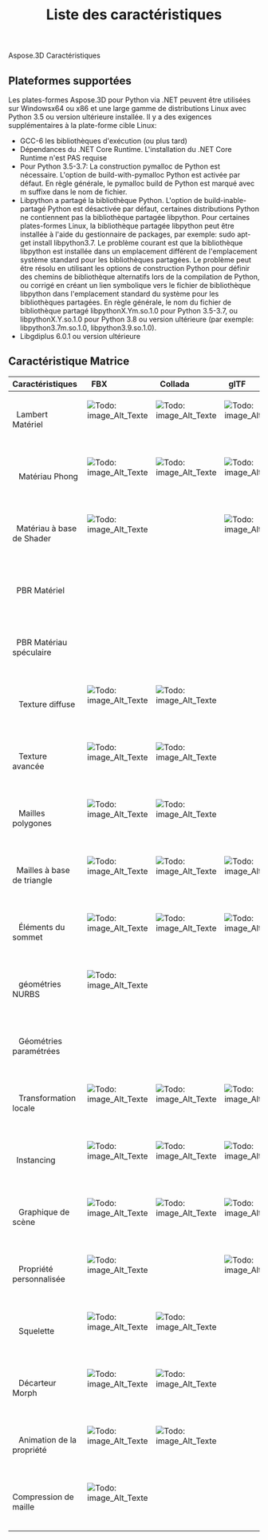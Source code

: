 ﻿---
title: Liste des caractéristiques
type: docs
weight: 30
url: /fr/python-net/feature-list/
---
Aspose.3D Caractéristiques


## **Plateformes supportées**

Les plates-formes Aspose.3D pour Python via .NET peuvent être utilisées sur Windowsx64 ou x86 et une large gamme de distributions Linux avec Python 3.5 ou version ultérieure installée. Il y a des exigences supplémentaires à la plate-forme cible Linux:
- GCC-6 les bibliothèques d'exécution (ou plus tard)
- Dépendances du .NET Core Runtime. L'installation du .NET Core Runtime n'est PAS requise
- Pour Python 3.5-3.7: La construction pymalloc de Python est nécessaire. L'option de build-with-pymalloc Python est activée par défaut. En règle générale, le pymalloc build de Python est marqué avec m suffixe dans le nom de fichier.
- Libpython a partagé la bibliothèque Python. L'option de build-inable-partagé Python est désactivée par défaut, certaines distributions Python ne contiennent pas la bibliothèque partagée libpython. Pour certaines plates-formes Linux, la bibliothèque partagée libpython peut être installée à l'aide du gestionnaire de packages, par exemple: sudo apt-get install libpython3.7. Le problème courant est que la bibliothèque libpython est installée dans un emplacement différent de l'emplacement système standard pour les bibliothèques partagées. Le problème peut être résolu en utilisant les options de construction Python pour définir des chemins de bibliothèque alternatifs lors de la compilation de Python, ou corrigé en créant un lien symbolique vers le fichier de bibliothèque libpython dans l'emplacement standard du système pour les bibliothèques partagées. En règle générale, le nom du fichier de bibliothèque partagé libpythonX.Ym.so.1.0 pour Python 3.5-3.7, ou libpythonX.Y.so.1.0 pour Python 3.8 ou version ultérieure (par exemple: libpython3.7m.so.1.0, libpython3.9.so.1.0).
- Libgdiplus 6.0.1 ou version ultérieure


## **Caractéristique Matrice**

|**Caractéristiques** |` `FBX|` `Collada|` `glTF|` `glTF 2.0|` `U3D|` `PDF|` `STL|` `OBJ|` `PLY|` `3DS|` `ASE|` `X|` `3MF|` `RVM|` `Draco|
|:- |:- |:- |:- |:- |:- |:- |:- |:- |:- |:- |:- |:- |:- |:- |:- |
|` `Lambert Matériel|<p>![Todo: image_Alt_Texte](accept.png)</p><p> </p>|<p>![Todo: image_Alt_Texte](accept.png)</p><p> </p>|<p>![Todo: image_Alt_Texte](accept.png)</p><p> </p>||<p>![Todo: image_Alt_Texte](accept.png)</p><p> </p>|<p>![Todo: image_Alt_Texte](accept.png)</p><p> </p>||<p>![Todo: image_Alt_Texte](accept.png)</p><p> </p>||<p>![Todo: image_Alt_Texte](accept.png)</p><p> </p>|<p>![Todo: image_Alt_Texte](accept.png)</p><p> </p>|<p>![Todo: image_Alt_Texte](accept.png)</p><p> </p>||||
|` ` Matériau Phong|<p>![Todo: image_Alt_Texte](accept.png)</p><p> </p>|<p>![Todo: image_Alt_Texte](accept.png)</p><p> </p>|<p>![Todo: image_Alt_Texte](accept.png)</p><p> </p>||<p>![Todo: image_Alt_Texte](accept.png)</p><p> </p>|<p>![Todo: image_Alt_Texte](accept.png)</p><p> </p>||<p>![Todo: image_Alt_Texte](accept.png)</p><p> </p>|||<p>![Todo: image_Alt_Texte](accept.png)</p><p> </p>|<p>![Todo: image_Alt_Texte](accept.png)</p><p> </p>||||
|` `Matériau à base de Shader|<p>![Todo: image_Alt_Texte](accept.png)</p><p> </p>||<p>![Todo: image_Alt_Texte](accept.png)</p><p> </p>|||||||||||||
|` `PBR Matériel||||<p>![Todo: image_Alt_Texte](accept.png)</p><p> </p>||||||||||||
|` `PBR Matériau spéculaire||||<p>![Todo: image_Alt_Texte](accept.png)</p><p> </p>||||||||||||
|` ` Texture diffuse|<p>![Todo: image_Alt_Texte](accept.png)</p><p> </p>|<p>![Todo: image_Alt_Texte](accept.png)</p><p> </p>||<p>![Todo: image_Alt_Texte](accept.png)</p><p> </p>|<p>![Todo: image_Alt_Texte](accept.png)</p><p> </p>|<p>![Todo: image_Alt_Texte](accept.png)</p><p> </p>||<p>![Todo: image_Alt_Texte](accept.png)</p><p> </p>||<p>![Todo: image_Alt_Texte](accept.png)</p><p> </p>|<p>![Todo: image_Alt_Texte](accept.png)</p><p> </p>|<p>![Todo: image_Alt_Texte](accept.png)</p><p> </p>|<p>![Todo: image_Alt_Texte](accept.png)</p><p> </p>|||
|` ` Texture avancée|<p>![Todo: image_Alt_Texte](accept.png)</p><p> </p>|<p>![Todo: image_Alt_Texte](accept.png)</p><p> </p>||<p>![Todo: image_Alt_Texte](accept.png)</p><p> </p>|<p>![Todo: image_Alt_Texte](accept.png)</p><p> </p>|<p>![Todo: image_Alt_Texte](accept.png)</p><p> </p>||<p>![Todo: image_Alt_Texte](accept.png)</p><p> </p>||||||||
|` ` Mailles polygones|<p>![Todo: image_Alt_Texte](accept.png)</p><p> </p>|<p>![Todo: image_Alt_Texte](accept.png)</p><p> </p>||||||<p>![Todo: image_Alt_Texte](accept.png)</p><p> </p>||||||<p>![Todo: image_Alt_Texte](accept.png)</p><p> </p>||
|` `Mailles à base de triangle|<p>![Todo: image_Alt_Texte](accept.png)</p><p> </p>|<p>![Todo: image_Alt_Texte](accept.png)</p><p> </p>|<p>![Todo: image_Alt_Texte](accept.png)</p><p> </p>|<p>![Todo: image_Alt_Texte](accept.png)</p><p> </p>|<p>![Todo: image_Alt_Texte](accept.png)</p><p> </p>|<p>![Todo: image_Alt_Texte](accept.png)</p><p> </p>|<p>![Todo: image_Alt_Texte](accept.png)</p><p> </p>|<p>![Todo: image_Alt_Texte](accept.png)</p><p> </p>|<p>![Todo: image_Alt_Texte](accept.png)</p><p> </p>|<p>![Todo: image_Alt_Texte](accept.png)</p><p> </p>|<p>![Todo: image_Alt_Texte](accept.png)</p><p> </p>|<p>![Todo: image_Alt_Texte](accept.png)</p><p> </p>|<p>![Todo: image_Alt_Texte](accept.png)</p><p> </p>|<p>![Todo: image_Alt_Texte](accept.png)</p><p> </p>|<p>![Todo: image_Alt_Texte](accept.png)</p><p> </p>|
|` ` Éléments du sommet|<p>![Todo: image_Alt_Texte](accept.png)</p><p> </p>|<p>![Todo: image_Alt_Texte](accept.png)</p><p> </p>|<p>![Todo: image_Alt_Texte](accept.png)</p><p> </p>|<p>![Todo: image_Alt_Texte](accept.png)</p><p> </p>|<p>![Todo: image_Alt_Texte](accept.png)</p><p> </p>|<p>![Todo: image_Alt_Texte](accept.png)</p><p> </p>||<p>![Todo: image_Alt_Texte](accept.png)</p><p> </p>|<p>![Todo: image_Alt_Texte](accept.png)</p><p> </p>|<p>![Todo: image_Alt_Texte](accept.png)</p><p> </p>|<p>![Todo: image_Alt_Texte](accept.png)</p><p> </p>|<p>![Todo: image_Alt_Texte](accept.png)</p><p> </p>|||<p>![Todo: image_Alt_Texte](accept.png)</p><p> </p>|
|` ` géométries NURBS|<p>![Todo: image_Alt_Texte](accept.png)</p><p> </p>|||||||||||||||
|` ` Géométries paramétrées||||||||||||||<p>![Todo: image_Alt_Texte](accept.png)</p><p> </p>||
|` ` Transformation locale|<p>![Todo: image_Alt_Texte](accept.png)</p><p> </p>|<p>![Todo: image_Alt_Texte](accept.png)</p><p> </p>|<p>![Todo: image_Alt_Texte](accept.png)</p><p> </p>|<p>![Todo: image_Alt_Texte](accept.png)</p><p> </p>|<p>![Todo: image_Alt_Texte](accept.png)</p><p> </p>|<p>![Todo: image_Alt_Texte](accept.png)</p><p> </p>||||<p>![Todo: image_Alt_Texte](accept.png)</p><p> </p>|<p>![Todo: image_Alt_Texte](accept.png)</p><p> </p>|<p>![Todo: image_Alt_Texte](accept.png)</p><p> </p>||<p>![Todo: image_Alt_Texte](accept.png)</p><p> </p>||
|` `Instancing|<p>![Todo: image_Alt_Texte](accept.png)</p><p> </p>|<p>![Todo: image_Alt_Texte](accept.png)</p><p> </p>|<p>![Todo: image_Alt_Texte](accept.png)</p><p> </p>|<p>![Todo: image_Alt_Texte](accept.png)</p><p> </p>|<p>![Todo: image_Alt_Texte](accept.png)</p><p> </p>|<p>![Todo: image_Alt_Texte](accept.png)</p><p> </p>||||||||||
|` ` Graphique de scène|<p>![Todo: image_Alt_Texte](accept.png)</p><p> </p>|<p>![Todo: image_Alt_Texte](accept.png)</p><p> </p>|<p>![Todo: image_Alt_Texte](accept.png)</p><p> </p>|<p>![Todo: image_Alt_Texte](accept.png)</p><p> </p>|<p>![Todo: image_Alt_Texte](accept.png)</p><p> </p>|<p>![Todo: image_Alt_Texte](accept.png)</p><p> </p>||||<p>![Todo: image_Alt_Texte](accept.png)</p><p> </p>||<p>![Todo: image_Alt_Texte](accept.png)</p><p> </p>||<p>![Todo: image_Alt_Texte](accept.png)</p><p> </p>||
|` ` Propriété personnalisée|<p>![Todo: image_Alt_Texte](accept.png)</p><p> </p>||<p>![Todo: image_Alt_Texte](accept.png)</p><p> </p>|<p>![Todo: image_Alt_Texte](accept.png)</p><p> </p>||||||||||||
|` ` Squelette|<p>![Todo: image_Alt_Texte](accept.png)</p><p> </p>|<p>![Todo: image_Alt_Texte](accept.png)</p><p> </p>||||||||||||||
|` ` Décarteur Morph|<p>![Todo: image_Alt_Texte](accept.png)</p><p> </p>|<p>![Todo: image_Alt_Texte](accept.png)</p><p> </p>||||||||||||||
|` ` Animation de la propriété|<p>![Todo: image_Alt_Texte](accept.png)</p><p> </p>|<p>![Todo: image_Alt_Texte](accept.png)</p><p> </p>||||||||||||||
|Compression de maille ` `|<p>![Todo: image_Alt_Texte](accept.png)</p><p> </p>||||<p>![Todo: image_Alt_Texte](accept.png)</p><p> </p>|<p>![Todo: image_Alt_Texte](accept.png)</p><p> </p>|||||||<p>![Todo: image_Alt_Texte](accept.png)</p><p> </p>||<p>![Todo: image_Alt_Texte](accept.png)</p><p> </p>|

